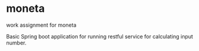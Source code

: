 # moneta
work assignment for moneta

Basic Spring boot application for running restful service for calculating input number.
